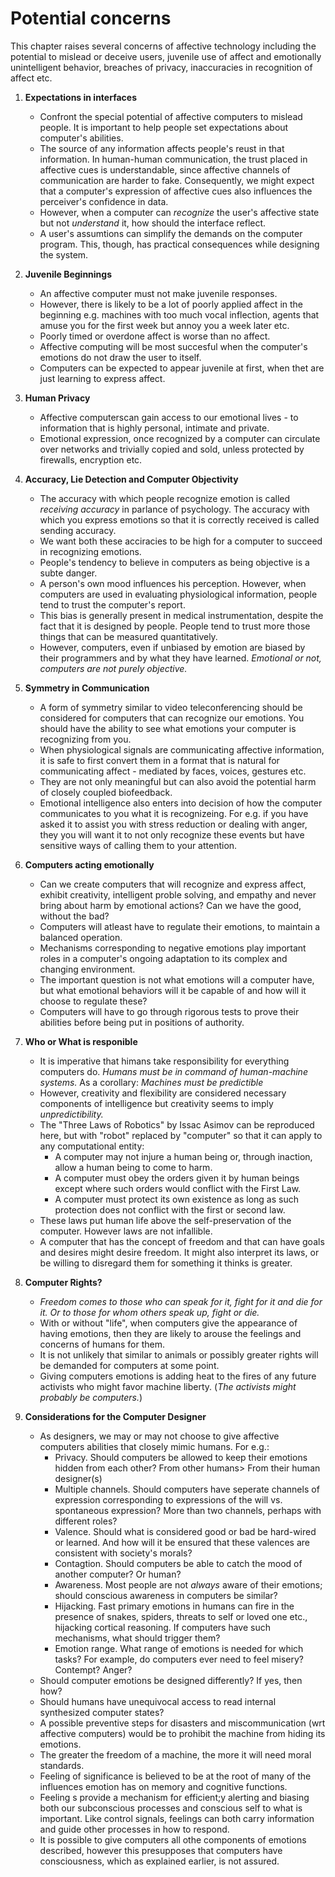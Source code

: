 # Potential concerns

This chapter raises several concerns of affective technology including the potential to mislead or deceive users, juvenile use of affect and emotionally unintelligent behavior, breaches of privacy, inaccuracies in recognition of affect etc.

1. **Expectations in interfaces**

	* Confront the special potential of affective computers to mislead people. It is important to help people set expectations about computer's abilities.
	* The source of any information affects people's reust in that information. In human-human communication, the trust placed in affective cues is understandable, since affective channels of communication are harder to fake. Consequently, we might expect that a computer's expression of affective cues also influences the perceiver's confidence in data.
	* However, when a computer can *recognize* the user's affective state but not *understand* it, how should the interface reflect.
	* A user's assumtions can simplify the demands on the computer program. This, though, has practical consequences while designing the system.

2. **Juvenile Beginnings**
	
	* An affective computer must not make juvenile responses.
	* However, there is likely to be a lot of poorly applied affect in the beginning e.g. machines with too much vocal inflection, agents that amuse you for the first week but annoy you a week later etc.
	* Poorly timed or overdone affect is worse than no affect.
	* Affective computing will be most succesful when the computer's emotions do not draw the user to itself.
	* Computers can be expected to appear juvenile at first, when thet are just learning to express affect.

3. **Human Privacy**

	* Affective computerscan gain access to our emotional lives - to information that is highly personal, intimate and private.
	* Emotional expression, once recognized by a computer can circulate over networks and trivially copied and sold, unless protected by firewalls, encryption etc.

4. **Accuracy, Lie Detection and Computer Objectivity**
	
	* The accuracy with which people recognize emotion is called *receiving accuracy* in parlance of psychology. The accuracy with which you express emotions so that it is correctly received is called sending accuracy.
	* We want both these acciracies to be high for a computer to succeed in recognizing emotions.
	* People's tendency to believe in computers as being objective is a subte danger. 
	* A person's own mood influences his perception. However, when computers are used in evaluating physiological information, people tend to trust the computer's report. 
	* This bias is generally present in medical instrumentation, despite the fact that it is designed by people. People tend to trust more those things that can be measured quantitatively.
	* However, computers, even if unbiased by emotion are biased by their programmers and by what they have learned. *Emotional or not, computers are not purely objective.*

5. **Symmetry in Communication**
	
	* A form of symmetry similar to video teleconferencing should be considered for computers that can recognize our emotions. You should have the ability to see what emotions your computer is recognizing from you. 
	* When physiological signals are communicating affective information, it is safe to first convert them in a format that is natural for communicating affect - mediated by faces, voices, gestures etc. 
	* They are not only meaningful but can also avoid the potential harm of closely coupled biofeedback.
	* Emotional intelligence also enters into decision of how the computer communicates to you what it is recognizeing. For e.g. if you have asked it to assist you with stress reduction or dealing with anger, they you will want it to not only recognize these events but have sensitive ways of calling them to your attention.

6. **Computers acting emotionally**
	
	* Can we create computers that will recognize and express affect, exhibit creativity, intelligent proble solving, and empathy and never bring about harm by emotional actions? Can we have the good, without the bad?
	* Computers will atleast have to regulate their emotions, to maintain a balanced operation.
	* Mechanisms corresponding to negative emotions play important roles in a computer's ongoing adaptation to its complex and changing environment.
	* The important question is not what emotions will a computer have, but what emotional behaviors will it be capable of  and how will it choose to regulate these?
	* Computers will have to go through rigorous tests to prove their abilities before being put in positions of authority.

7. **Who or What is responible**
	
	* It is imperative that himans take responsibility for everything computers do. *Humans must be in command of human-machine systems.* As a corollary: *Machines must be predictible*
	* However, creativity and flexibility are considered necessary components of intelligence but creativity seems to imply *unpredictibility.*
	* The "Three Laws of Robotics" by Issac Asimov can be reproduced here, but with "robot" replaced by "computer" so that it can apply to any computational entity:
		- A computer may not injure a human being or, through inaction, allow a human being to come to harm.
		- A computer must obey the orders given it by human beings except where such orders would conflict with the First Law.
		- A computer must protect its own existence as long as such protection does not conflict with the first or second law.
	* These laws put human life above the self-preservation of the computer. However laws are not infallible.
	* A computer that has the concept of freedom and that can have goals and desires might desire freedom. It might also interpret its laws, or be willing to disregard them for something it thinks is greater.

8. **Computer Rights?**
	
	* *Freedom comes to those who can speak for it, fight for it and die for it. Or to those for whom others speak up, fight or die.*
	* With or without "life", when computers give the appearance of having emotions, then they are likely to arouse the feelings and concerns of humans for them.
	* It is not unlikely that similar to animals or possibly greater rights will be demanded for computers at some point.
	* Giving computers emotions is adding heat to the fires of any future activists who might favor machine liberty. (*The activists might probably be computers.*)

9. **Considerations for the Computer Designer**
	
	* As designers, we may or may not choose to give affective computers abilities that closely mimic humans. For e.g.:
		- Privacy. Should computers be allowed to keep their emotions hidden from each other? From other humans> From their human designer(s)
		- Multiple channels. Should computers have seperate channels of expression corresponding to expressions of the will vs. spontaneous expression? More than two channels, perhaps with different roles?
		- Valence. Should what is considered good or bad be hard-wired or learned. And how will it be ensured that these valences are consistent with society's morals?
		- Contagtion. Should computers be able to catch the mood of another computer? Or human?
		- Awareness. Most people are not *always* aware of their emotions; should conscious awareness in computers be similar?
		- Hijacking. Fast primary emotions in humans can fire in the presence of snakes, spiders, threats to self or loved one etc., hijacking cortical reasoning. If computers have such mechanisms, what should trigger them?
		- Emotion range. What range of emotions is needed for which tasks? For example, do computers ever need to feel misery? Contempt? Anger?
	* Should computer emotions be designed differently? If yes, then how?
	* Should humans have unequivocal access to read internal synthesized computer states?
	* A possible preventive steps for disasters and miscommunication (wrt affective computers) would be to prohibit the machine from hiding its emotions.
	* The greater the freedom of a machine, the more it will need moral standards.
	* Feeling of significance is believed to be at the root of many of the influences emotion has on memory and cognitive functions.
	* Feeling s provide a mechanism for efficient;y alerting and biasing both our subconscious processes and conscious self to what is important. Like control signals, feelings can both carry information and guide other processes in how to respond.
	* It is possible to give computers all othe components of emotions described, however this presupposes that computers have consciousness, which as explained earlier, is not assured.